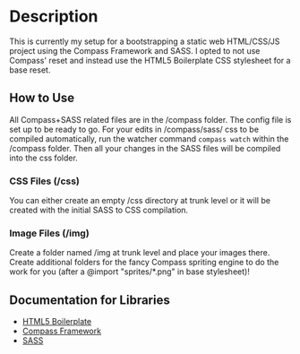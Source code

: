 # Description #
This is currently my setup for a bootstrapping a static web HTML/CSS/JS project using the Compass Framework and SASS. I opted to not use Compass' reset and instead use the HTML5 Boilerplate CSS stylesheet for a base reset.

## How to Use ##
All Compass+SASS related files are in the /compass folder.
The config file is set up to be ready to go. For your edits in /compass/sass/ css to be compiled automatically, run the watcher command `compass watch` within the /compass folder. Then all your changes in the SASS files will be compiled into the css folder.

### CSS Files (/css) ###
You can either create an empty /css directory at trunk level or it will be created with the initial SASS to CSS compilation.

### Image Files (/img) ###
Create a folder named /img at trunk level and place your images there. Create additional folders for the fancy Compass spriting engine to do the work for you (after a @import "sprites/*.png" in base stylesheet)!

## Documentation for Libraries ##
* <a href="http://html5boilerplate.com/">HTML5 Boilerplate</a>
* <a href="http://compass-style.org/">Compass Framework</a>
* <a href="http://sass-lang.com/">SASS</a>
